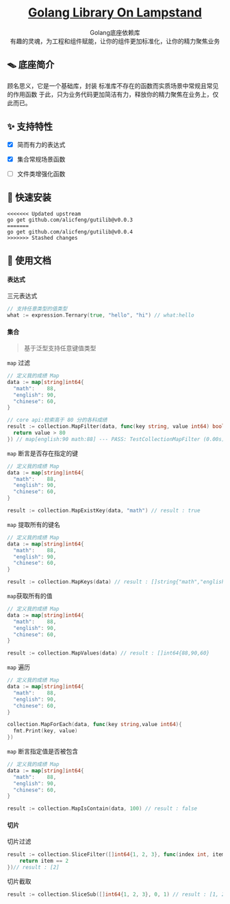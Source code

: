 <div align="center">
    <h1>
        <a href="https://github.com/alicfeng/gutilib">
            Golang Library On Lampstand
        </a>
    </h1>
    <p>
      Golang底座依赖库
      <br/>
      有趣的灵魂，为工程和组件赋能，让你的组件更加标准化，让你的精力聚焦业务
    </p>
</div>



## 🪤 底座简介

顾名思义，它是一个基础库，封装 标准库不存在的函数而实质场景中常规且常见的作用函数 于此，只为业务代码更加简洁有力，释放你的精力聚焦在业务上，仅此而已。



## ✨ 支持特性

- [x] 简而有力的表达式

- [x]  集合常规场景函数

- [ ] 文件类增强化函数



## 🚀 快速安装

```shell
<<<<<<< Updated upstream
go get github.com/alicfeng/gutilib@v0.0.3
=======
go get github.com/alicfeng/gutilib@v0.0.4
>>>>>>> Stashed changes
```



## 📒 使用文档

#### 表达式

三元表达式

```go
// 支持任意类型的值类型
what := expression.Ternary(true, "hello", "hi") // what:hello
```



#### 集合

> 基于泛型支持任意键值类型

`map` 过滤

```go
// 定义我的成绩 Map
data := map[string]int64{
  "math":    88,
  "english": 90,
  "chinese": 60,
}

// core api:检索高于 80 分的各科成绩
result := collection.MapFilter(data, func(key string, value int64) bool {
  return value > 80
}) // map[english:90 math:88] --- PASS: TestCollectionMapFilter (0.00s)
```

`map` 断言是否存在指定的键

```go
// 定义我的成绩 Map
data := map[string]int64{
  "math":    88,
  "english": 90,
  "chinese": 60,
}

result := collection.MapExistKey(data, "math") // result : true
```

`map` 提取所有的键名

```go
// 定义我的成绩 Map
data := map[string]int64{
  "math":    88,
  "english": 90,
  "chinese": 60,
}

result := collection.MapKeys(data) // result : []string{"math","english","chinese"}
```

`map`获取所有的值

```go
// 定义我的成绩 Map
data := map[string]int64{
  "math":    88,
  "english": 90,
  "chinese": 60,
}

result := collection.MapValues(data) // result : []int64{88,90,60}
```

`map` 遍历

```go
// 定义我的成绩 Map
data := map[string]int64{
  "math":    88,
  "english": 90,
  "chinese": 60,
}

collection.MapForEach(data, func(key string,value int64){
  fmt.Print(key, value)
})
```

`map` 断言指定值是否被包含

```go
// 定义我的成绩 Map
data := map[string]int64{
  "math":    88,
  "english": 90,
  "chinese": 60,
}

result := collection.MapIsContain(data, 100) // result : false
```



#### 切片

切片过滤

```go
result := collection.SliceFilter([]int64{1, 2, 3}, func(index int, item int64) bool {
    return item == 2
})// result : [2]
```

切片截取

```go
result := collection.SliceSub([]int64{1, 2, 3}, 0, 1) // result : [1, 2]
```


